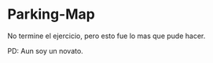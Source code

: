 # Parking-Map
No termine el ejercicio, pero esto fue lo mas que pude hacer.

PD: Aun soy un novato.

